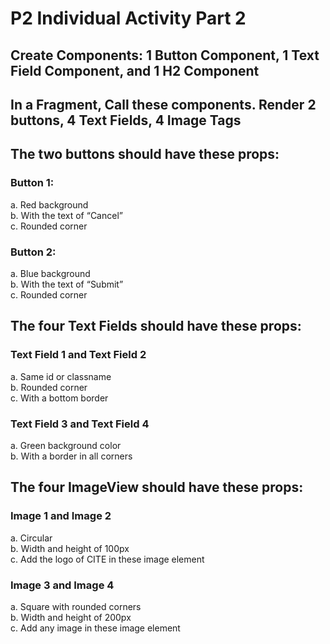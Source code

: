 # P2 Individual Activity Part 2

## Create Components: 1 Button Component, 1 Text Field Component, and 1 H2 Component
## In a Fragment, Call these components. Render 2 buttons, 4 Text Fields, 4 Image Tags
## The two buttons should have these props:
### Button 1: 
a. Red background \
b. With the text of “Cancel” \
c. Rounded corner 
### Button 2: 
a. Blue background \
b. With the text of “Submit” \
c. Rounded corner 

## The four Text Fields should have these props:
### Text Field 1 and Text Field 2 
a. Same id or classname \
b. Rounded corner \
c. With a bottom border 
### Text Field 3 and Text Field 4 
a. Green background color \
b. With a border in all corners 

## The four ImageView should have these props:
### Image 1 and Image 2 
a. Circular \
b. Width and height of 100px \
c. Add the logo of CITE in these image element 
### Image 3 and Image 4 
a. Square with rounded corners \
b. Width and height of 200px \
c. Add any image in these image element 

